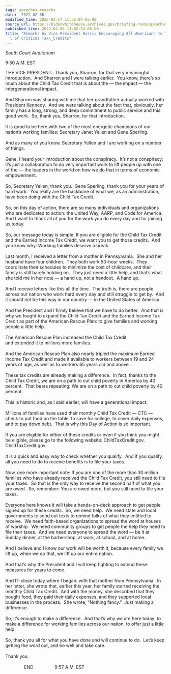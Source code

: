 ```yaml
---
tags: speeches-remarks
date: '2022-02-08'
modified_time: 2022-02-17 11:36:04-05:00
source_url: https://bidenwhitehouse.archives.gov/briefing-room/speeches-remarks/2022/02/08/remarks-by-vice-president-harris-encouraging-all-americans-to-take-advantage-of-critical-tax-credits/
published_time: 2022-02-08 11:02:53-05:00
title: "Remarks by Vice President Harris Encouraging All Americans to Take Advantage\
  \ of Critical Tax\_Credits"
---
```

 
*South Court Auditorium*

9:50 A.M. EST  
  
THE VICE PRESIDENT:  Thank you, Sharron, for that very meaningful
introduction.  And Sharron and I were talking earlier.  You know,
there’s so much about the Child Tax Credit that is about the — the
impact — the intergenerational impact.   
   
And Sharron was sharing with me that her grandfather actually worked
with President Kennedy.  And we were talking about the fact that,
obviously, her family has a long, strong, and deep commitment to public
service and this good work.  So, thank you, Sharron, for that
introduction.   
   
It is good to be here with two of the most energetic champions of our
nation’s working families: Secretary Janet Yellen and Gene Sperling.   
   
And as many of you know, Secretary Yellen and I are working on a number
of things.   
   
Gene, I heard your introduction about the conspiracy.  It’s not a
conspiracy; it’s just a collaboration to do very important work to lift
people up with one of the — the leaders in the world on how we do that
in terms of economic empowerment.   
   
So, Secretary Yellen, thank you.  Gene Sperling, thank you for your
years of hard work.  You really are the backbone of what we, as an
administration, have been doing with the Child Tax Credit.   
   
So, on this day of action, there are so many individuals and
organizations who are dedicated to action: the United Way, AARP, and
Code for America.  And I want to thank all of you for the work you do
every day and for joining us today.   
   
So, our message today is simple: If you are eligible for the Child Tax
Credit and the Earned Income Tax Credit, we want you to get those
credits.  And you know why: Working families deserve a break.  
   
Last month, I received a letter from a mother in Pennsylvania.  She and
her husband have four children.  They both work 50-hour weeks.  They
coordinate their schedules to minimize the cost of childcare, and their
family is still barely holding on.  They just need a little help, and
that’s what she told me in her note — a hand up, not a handout.  A hand
up.   
   
And I receive letters like this all the time.  The truth is, there are
people across our nation who work hard every day and still struggle to
get by.  And it should not be this way in our country — in the United
States of America.  
   
And the President and I firmly believe that we have to do better.  And
that is why we fought to expand the Child Tax Credit and the Earned
Income Tax Credit as part of the American Rescue Plan: to give families
and working people a little help.   
   
The American Rescue Plan increased the Child Tax Credit  
and extended it to millions more families.  
   
And the American Rescue Plan also nearly tripled the maximum Earned
Income Tax Credit and made it available to workers between 19 and 24
years of age, as well as to workers 65 years old and above.  
   
These tax credits are already making a difference.  In fact, thanks to
the Child Tax Credit, we are on a path to cut child poverty in America
by 40 percent.  That bears repeating: We are on a path to cut child
poverty by 40 percent.  
   
This is historic and, as I said earlier, will have a generational
impact.  
   
Millions of families have used their monthly Child Tax Credit — CTC —
check to put food on the table, to save for college, to cover daily
expenses, and to pay down debt.  That is why this Day of Action is so
important.  
   
If you are eligible for either of these credits or even if you think you
might be eligible, please go to the following website:
ChildTaxCredit.gov.  ChildTaxCredit.gov.   
   
It is a quick and easy way to check whether you qualify.  And if you
qualify, all you need to do to receive benefits is to file your taxes.  
   
Now, one more important note: If you are one of the more than 30 million
families who have already received the Child Tax Credit, you still need
to file your taxes.  So that is the only way to receive the second half
of what you are owed.  So, remember: You are owed more, but you still
need to file your taxes.  
   
Everyone here knows it will take a hands-on-deck approach to get people
signed up for these credits.  So, we need help.  We need state and local
governments to send out texts to remind folks of what they entitled to
receive.  We need faith-based organizations to spread the word at houses
of worship.  We need community groups to get people the help they need
to file their taxes.  And we need everyone to spread the word — be it at
Sunday dinner, at the barbershop, at work, at school, and at home.  
   
And I believe and I know our work will be worth it, because every family
we lift up, when we do that, we lift up our entire nation.  
   
And that’s why the President and I will keep fighting to extend these
measures for years to come.  
   
And I’ll close today where I began: with that mother from Pennsylvania. 
In her letter, she wrote that, earlier this year, her family started
receiving the monthly Child Tax Credit.  And with the money, she
described that they bought food, they paid their daily expenses, and
they supported local businesses in the process.  She wrote, “Nothing
fancy.”  Just making a difference.  
   
So, it’s enough to make a difference.  And that’s why we are here today:
to make a difference for working families across our nation, to offer
just a little help.  
   
So, thank you all for what you have done and will continue to do.  Let’s
keep getting the word out, and be well and take care.   
   
Thank you.   
   
               END                 9:57 A.M. EST  
 
